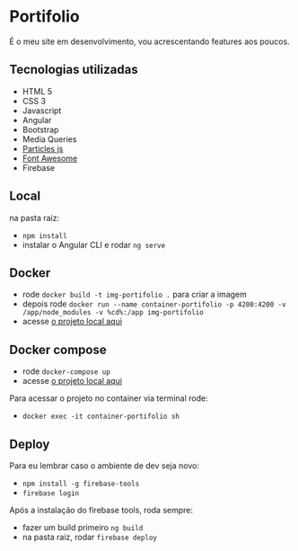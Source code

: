 # Portifolio

É o meu site em desenvolvimento, vou acrescentando features aos poucos.

## Tecnologias utilizadas

- HTML 5
- CSS 3
- Javascript
- Angular
- Bootstrap
- Media Queries
- [Particles js](https://vincentgarreau.com/particles.js/)
- [Font Awesome](https://fontawesome.com)
- Firebase

## Local

na pasta raiz:

- `npm install`
- instalar o Angular CLI e rodar `ng serve`

## Docker

- rode `docker build -t img-portifolio .` para criar a imagem
- depois rode `docker run --name container-portifolio -p 4200:4200 -v /app/node_modules -v %cd%:/app img-portifolio`
- acesse [o projeto local aqui](localhost:4200)

## Docker compose

- rode `docker-compose up`
- acesse [o projeto local aqui](localhost:4200)

Para acessar o projeto no container via terminal rode:

- `docker exec -it container-portifolio sh`

## Deploy

Para eu lembrar caso o ambiente de dev seja novo:

- `npm install -g firebase-tools`
- `firebase login`

Após a instalação do firebase tools, roda sempre:

- fazer um build primeiro `ng build`
- na pasta raiz, rodar `firebase deploy`
